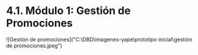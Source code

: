 # 4.1. Módulo 1: Gestión de Promociones

![Gestión de promociones]("C:\DBD\imagenes-yape\prototipo inicial\gestión de promociones.jpeg")